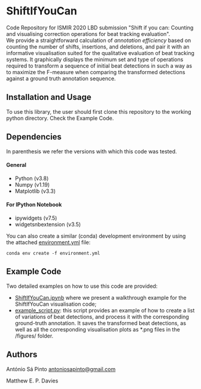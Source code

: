 # ShiftIfYouCan

Code Repository for ISMIR 2020 LBD submission "Shift if you can: Counting and visualising correction operations for beat tracking evaluation".  
We provide a straightforward calculation of *annotation efficiency* based on counting the number of shifts, insertions, and deletions, and pair it with an informative visualisation suited for the qualitative evaluation of beat tracking systems. It graphically displays the minimum set and type of operations required to transform a sequence of initial beat detections in such a way as to maximize the F-measure when comparing the transformed detections against a ground truth annotation sequence.

## Installation and Usage

To use this library, the user should first clone this repository to the working python directory.
Check the Example Code.

## Dependencies
In parenthesis we refer the versions with which this code was tested.

#### General
* Python (v3.8)
* Numpy (v1.19)
* Matplotlib (v3.3)

#### For IPython Notebook
* ipywidgets (v7.5)
* widgetsnbextension (v3.5)

You can also create a similar (conda) development environment by using the attached [environment.yml](environment.yml)
file:
```
conda env create -f environment.yml
```

## Example Code

Two detailed examples on how to use this code are provided: 

* [ShiftIfYouCan.ipynb](ShiftIfYouCan.ipynb) where we present a walkthrough example for the ShiftIfYouCan visualisation code;
* [example_script.py](example_script.py): this script provides an example of how to create a list of variations of beat detections,
and process it with the corresponding ground-truth annotation. It saves the transformed beat detections, as well as all the corresponding
visualisation plots as *.png files in the /figures/ folder.

## Authors

António Sá Pinto
antoniosapinto@gmail.com

Matthew E. P. Davies

